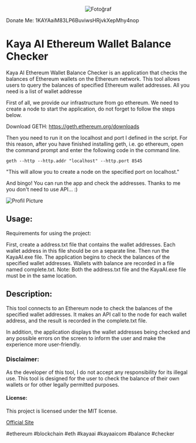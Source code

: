 <p align="center">
  <img src="https://avatars.githubusercontent.com/u/134784255?v=4" alt="Fotoğraf">
</p>

Donate Me: 1KAYAaiM83LP6BuviwsHRjvkXepMhy4nop

# Kaya AI Ethereum Wallet Balance Checker
Kaya AI Ethereum Wallet Balance Checker is an application that checks the balances of Ethereum wallets on the Ethereum network. This tool allows users to query the balances of specified Ethereum wallet addresses. All you need is a list of wallet addresse

First of all, we provide our infrastructure from go ethereum. We need to create a node to start the application, do not forget to follow the steps below.

Download GETH:
https://geth.ethereum.org/downloads

Then you need to run it on the localhost and port I defined in the script. For this reason, after you have finished installing geth, i.e. go ethereum, open the command prompt and enter the following code in the command line.

`geth --http --http.addr "localhost" --http.port 8545`

"This will allow you to create a node on the specified port on localhost."

And bingo! You can run the app and check the addresses. Thanks to me you don't need to use API... :)

![Profil Picture](https://i.ibb.co/fDqbzrN/Ekran-g-r-nt-s-2023-07-21-225300.png)

## **Usage:**

Requirements for using the project:

First, create a address.txt file that contains the wallet addresses. Each wallet address in this file should be on a separate line. Then run the KayaAI.exe file. The application begins to check the balances of the specified wallet addresses. Wallets with balance are recorded in a file named complete.txt. Note: Both the address.txt file and the KayaAI.exe file must be in the same location.

## **Description:**
This tool connects to an Ethereum node to check the balances of the specified wallet addresses. It makes an API call to the node for each wallet address, and the result is recorded in the complete.txt file.

In addition, the application displays the wallet addresses being checked and any possible errors on the screen to inform the user and make the experience more user-friendly.

### **Disclaimer:**
As the developer of this tool, I do not accept any responsibility for its illegal use. This tool is designed for the user to check the balance of their own wallets or for other legally permitted purposes.

#### **License:**
This project is licensed under the MIT license.

[Official Site](https://kaya-ai.com)

#ethereum #blockchain #eth #kayaai #kayaaicom #balance #checker
